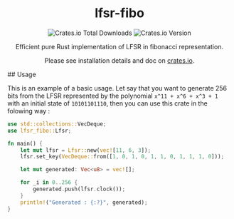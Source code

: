 <div align="center">

# lfsr-fibo

![Crates.io Total Downloads](https://img.shields.io/crates/d/lfsr-fibo)
![Crates.io Version](https://img.shields.io/crates/v/lfsr-fibo)

Efficient pure Rust implementation of LFSR in fibonacci representation.

Please see installation details and doc on [crates.io](https://crates.io/crates/lfsr-fibo). 

</div>
## Usage

This is an example of a basic usage. Let say that you want to generate 256 bits from the LFSR represented by the polynomial `x^11 + x^6 + x^3 + 1` with an initial state of `10101101110`, then you can use this crate in the folowing way :

```rust
use std::collections::VecDeque;
use lfsr_fibo::Lfsr;

fn main() {
	let mut lfsr = Lfsr::new(vec![11, 6, 3]);
	lfsr.set_key(VecDeque::from([1, 0, 1, 0, 1, 1, 0, 1, 1, 1, 0]));

	let mut generated: Vec<u8> = vec![];

	for _i in 0..256 {
		generated.push(lfsr.clock());
	}
	println!("Generated : {:?}", generated);
}